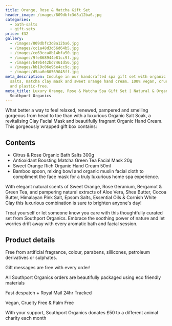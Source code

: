 ```yaml
---
title: Orange, Rose & Matcha Gift Set
header_image: /images/809dbfc3d8a12ba6.jpg
categories:
  - bath-salts
  - gift-sets
price: £32
gallery:
  - /images/809dbfc3d8a12ba6.jpg
  - /images/cc1a48d3d56d64b5.jpg
  - /images/ce69cca8b14bfa50.jpg
  - /images/9fe868944e81cc9f.jpg
  - /images/b49b442bd7461d56.jpg
  - /images/bb19c06e95e4cc9c.jpg
  - /images/d5aa6e80569045ff.jpg
meta_description: Indulge in our handcrafted spa gift set with organic bath
  salts, matcha clay mask and sweet orange hand cream. 100% vegan, cruelty-free
  and plastic-free.
meta_title: Luxury Orange, Rose & Matcha Spa Gift Set | Natural & Organic |
  Southport Organics
---
```

What better a way to feel relaxed, renewed, pampered and smelling gorgeous from head to toe than with a luxurious Organic Salt Soak, a revitalising Clay Facial Mask and beautifully fragrant Organic Hand Cream. This gorgeously wrapped gift box contains:

## Contents

- Citrus & Rose Organic Bath Salts 300g
- Antioxidant Boosting Matcha Green Tea Facial Mask 20g
- Sweet Orange Rich Organic Hand Cream 50ml
- Bamboo spoon, mixing bowl and organic muslin facial cloth to compliment the face mask for a truly luxurious home spa experience.

With elegant natural scents of Sweet Orange, Rose Geranium, Bergamot & Green Tea, and pampering natural extracts of Aloe Vera, Shea Butter, Cocoa Butter, Himalayan Pink Salt, Epsom Salts, Essential Oils & Cornish White Clay this luxurious combination is sure to brighten anyone's day!

Treat yourself or let someone know you care with this thoughtfully curated set from Southport Organics. Embrace the soothing power of nature and let worries drift away with every aromatic bath and facial session.

## Product details

Free from artificial fragrance, colour, parabens, sillicones, petroleum derivatives or sulphates.

Gift messages are free with every order!

All Southport Organics orders are beautifully packaged using eco friendly materials

Fast despatch + Royal Mail 24hr Tracked

Vegan, Cruelty Free & Palm Free

With your support, Southport Organics donates £50 to a different animal charity each month
